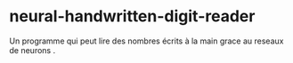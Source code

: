 # neural-handwritten-digit-reader
Un programme qui peut lire des nombres écrits à la main grace au reseaux de neurons .
